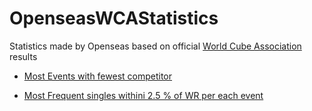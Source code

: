 # OpenseasWCAStatistics

Statistics made by Openseas based on official [World Cube Association](https://www.worldcubeassociation.org) results

- [Most Events with fewest competitor](https://github.com/openseasgmail/WCAstuff/blob/master/MostEventsPerPeople/readme.md)

- [Most Frequent singles withini 2.5 % of WR  per each event](https://github.com/openseasgmail/WCAstuff/blob/master/TopResultsFrequency/README.md)
